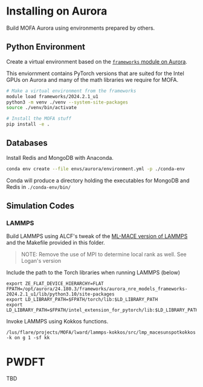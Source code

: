 # Installing on Aurora

Build MOFA Aurora using environments prepared by others.

## Python Environment

Create a virtual environment based on the
[`frameworks` module on Aurora](https://docs.alcf.anl.gov/aurora/data-science/python/).

This enviornment contains PyTorch versions that are suited for
the Intel GPUs on Aurora and many of the math libraries we require
for MOFA.

```bash
# Make a virtual environment from the frameworks
module load frameworks/2024.2.1_u1
python3 -m venv ./venv --system-site-packages
source ./venv/bin/activate

# Install the MOFA stuff
pip install -e .
```

## Databases

Install Redis and MongoDB with Anaconda.

```bash
conda env create --file envs/aurora/environment.yml -p ./conda-env
```

Conda will produce a directory holding the executables
for MongoDB and Redis in `./conda-env/bin/`

## Simulation Codes

### LAMMPS

Build LAMMPS using ALCF's tweak of the
[ML-MACE version of LAMMPS](https://github.com/ACEsuit/lammps/tree/mace)
and the Makefile provided in this folder.

> NOTE: Remove the use of MPI to determine local rank as well. See Logan's version

Include the path to the Torch libraries when running LAMMPS (below)

```
export ZE_FLAT_DEVICE_HIERARCHY=FLAT
FPATH=/opt/aurora/24.180.3/frameworks/aurora_nre_models_frameworks-2024.2.1_u1/lib/python3.10/site-packages
export LD_LIBRARY_PATH=$FPATH/torch/lib:$LD_LIBRARY_PATH
export LD_LIBRARY_PATH=$FPATH/intel_extension_for_pytorch/lib:$LD_LIBRARY_PATH
```

Invoke LAMMPS using Kokkos functions.

```
/lus/flare/projects/MOFA/lward/lammps-kokkos/src/lmp_macesunspotkokkos -k on g 1 -sf kk
```

# PWDFT

TBD

